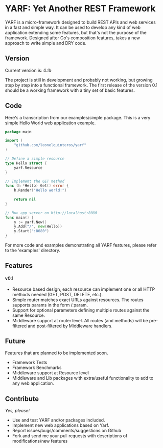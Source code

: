 # YARF: Yet Another REST Framework

YARF is a micro-framework designed to build REST APIs and web services in a fast and simple way. 
It can be used to develop any kind of web application extending some features, but that's not the purpose of the framework.
Designed after Go's composition features, takes a new approach to write simple and DRY code.


## Version

Current version is: *0.1b*

The project is still in development and probably not working, but growing step by step into a functional framework.
The first release of the version 0.1 should be a working framework with a tiny set of basic features.


## Code

Here's a transcription from our examples/simple package. 
This is a very simple Hello World web application example. 


```go
package main

import (
    "github.com/leonelquinteros/yarf"
)

// Define a simple resource
type Hello struct {
    yarf.Resource
}

// Implement the GET method
func (h *Hello) Get() error {
    h.Render("Hello world!")
    
    return nil
}

// Run app server on http://localhost:8080
func main() {
    y := yarf.New()
    y.Add("/", new(Hello))
    y.Start(":8080")
}

```

For more code and examples demonstrating all YARF features, please refer to the 'examples' directory.


## Features

#### v0.1

- Resource based design, each resource can implement one or all HTTP methods needed (GET, POST, DELETE, etc.).
- Simple router matches exact URLs against resources. The routes supports params in the form /:param.
- Support for optional parameters defining multiple routes against the same Resource.
- Middleware support at router level. All routes (and methods) will be pre-filtered and post-filtered by Middleware handlers.



## Future

Features that are planned to be implemented soon.

- Framework Tests
- Framework Benchmarks
- Middleware support at Resource level
- Middleware and Lib packages with extra/useful functionality to add to any web application.


## Contribute

*Yes, please!*

- Use and test YARF and/or packages included.
- Implement new web applications based on Yarf.
- Report issues/bugs/comments/suggestions on Github
- Fork and send me your pull requests with descriptions of modifications/new features

